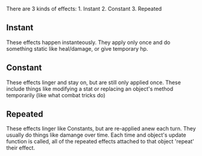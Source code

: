 There are 3 kinds of effects: 
    1. Instant
    2. Constant
    3. Repeated

## Instant
    
These effects happen instanteously. They apply only once and do something static like heal/damage, or give temporary hp.

## Constant

These effects linger and stay on, but are still only applied once. These include things like modifying a stat or replacing an object's method temporarily (like what combat tricks do)

## Repeated

These effects linger like Constants, but are re-applied anew each turn. They usually do things like damange over time. Each time and object's update function is called, all of the repeated effects attached to that object 'repeat' their effect.